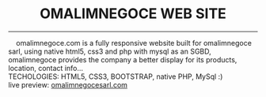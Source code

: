 <center><h1>OMALIMNEGOCE WEB SITE</h1></center>
<hr />
<div>&nbsp;&nbsp;&nbsp;&nbsp;omalimnegoce.com is a fully responsive website built for omalimnegoce sarl, using native html5, css3 and php with mysql as an SGBD, omalimnegoce provides the company a better display for its products, location, contact info...</div>
 TECHOLOGIES: HTML5, CSS3, BOOTSTRAP, native PHP, MySql :)
<div>live preview: <a href='https://omalim.000webhostapp.com/' >omalimnegocesarl.com</a></div>
